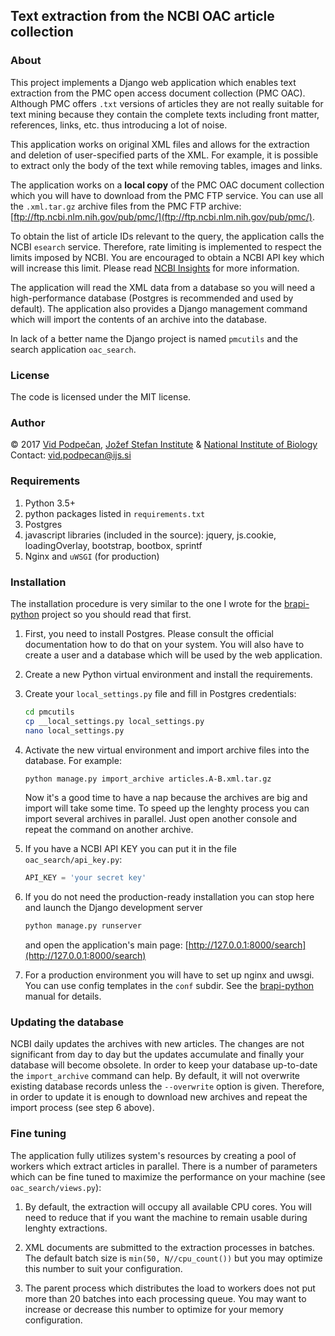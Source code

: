 ## Text extraction from the NCBI OAC article collection

### About
This project implements a Django web application which enables text extraction from the PMC open access document collection (PMC OAC). Although PMC offers `.txt` versions of articles they are not really suitable for text mining because they contain the complete texts including front matter, references, links, etc. thus introducing a lot of noise.

This application works on original XML files and allows for the extraction and deletion of user-specified parts of the XML. For example, it is possible to extract only the body of the text while removing tables, images and links.

The application works on a **local copy** of the PMC OAC document collection which you will have to download from the PMC FTP service. You can use all the `.xml.tar.gz` archive files from the PMC FTP archive: [ftp://ftp.ncbi.nlm.nih.gov/pub/pmc/](ftp://ftp.ncbi.nlm.nih.gov/pub/pmc/).

To obtain the list of article IDs relevant to the query, the application calls the NCBI `esearch` service. Therefore, rate limiting is implemented to respect the limits imposed by NCBI. You are encouraged to obtain a NCBI API key which will increase this limit. Please read [NCBI Insights](https://ncbiinsights.ncbi.nlm.nih.gov/2017/11/02/new-api-keys-for-the-e-utilities/) for more information.

The application will read the XML data from a database so you will need a high-performance database (Postgres is recommended and used by default). The application also provides a Django management command which will import the contents of an archive into the database.

In lack of a better name the Django project is named `pmcutils` and the search application `oac_search`.


### License

The code is licensed under the MIT license.


### Author

&copy; 2017 [Vid Podpečan](http://kt.ijs.si/vid_podpecan/), [Jožef Stefan Institute](http://kt.ijs.si/) & [National Institute of Biology](http://www.nib.si/eng/index.php/departments/department-of-biotechnology-and-systems-biology)   
Contact: vid.podpecan@ijs.si


### Requirements
1.  Python 3.5+
2.  python packages listed in `requirements.txt`  
3.  Postgres
4.  javascript libraries (included in the source): jquery, js.cookie, loadingOverlay, bootstrap, bootbox, sprintf
5.  Nginx and `uWSGI` (for production)


### Installation

The installation procedure is very similar to the one I wrote for the [brapi-python](https://github.com/vpodpecan/brapi-python) project so you should read that first.


1.  First, you need to install Postgres. Please consult the official documentation how to do that on your system. You will also have to create a user and a database which will be used by the web application.

2.  Create a new Python virtual environment and install the requirements.

3.  Create your `local_settings.py` file and fill in Postgres credentials:
    ```sh
    cd pmcutils
    cp __local_settings.py local_settings.py
    nano local_settings.py
    ```

4.  Activate the new virtual environment and import archive files into the database. For example:
    ```sh
    python manage.py import_archive articles.A-B.xml.tar.gz
    ```
    Now it's a good time to have a nap because the archives are big and import will take some time. To speed up the lenghty process you can import several archives in parallel. Just open another console and repeat the command on another archive.

5.  If you have a NCBI API KEY you can put it in the file `oac_search/api_key.py`:
    ```python
    API_KEY = 'your secret key'
    ```

6.  If you do not need the production-ready installation you can stop here and launch the Django development server
    ```sh
    python manage.py runserver
    ```
    and open the application's main page: [http://127.0.0.1:8000/search](http://127.0.0.1:8000/search)

7.  For a production environment you will have to set up nginx and uwsgi. You can use config templates in the `conf` subdir. See the [brapi-python](https://github.com/vpodpecan/brapi-python) manual for details.


### Updating the database

NCBI daily updates the archives with new articles. The changes are not significant from day to day but the updates accumulate and finally your database will become obsolete. In order to keep your database up-to-date the `import_archive` command can help. By default, it will not overwrite existing database records unless the `--overwrite` option is given. Therefore, in order to update it is enough to download new archives and repeat the import process (see step 6 above).


### Fine tuning

The application fully utilizes system's resources by creating a pool of workers which extract articles in parallel. There is a number of parameters which can be fine tuned to maximize the performance on your machine (see `oac_search/views.py`):

1.  By default, the extraction will occupy all available CPU cores. You will need to reduce that if you want the machine to remain usable during lenghty extractions.

2.  XML documents are submitted to the extraction processes in batches. The default batch size is `min(50, N//cpu_count())` but you may optimize this number to suit your configuration.

3.  The parent process which distributes the load to workers does not put more than 20 batches into each processing queue. You may want to increase or decrease this number to optimize for your memory configuration.
